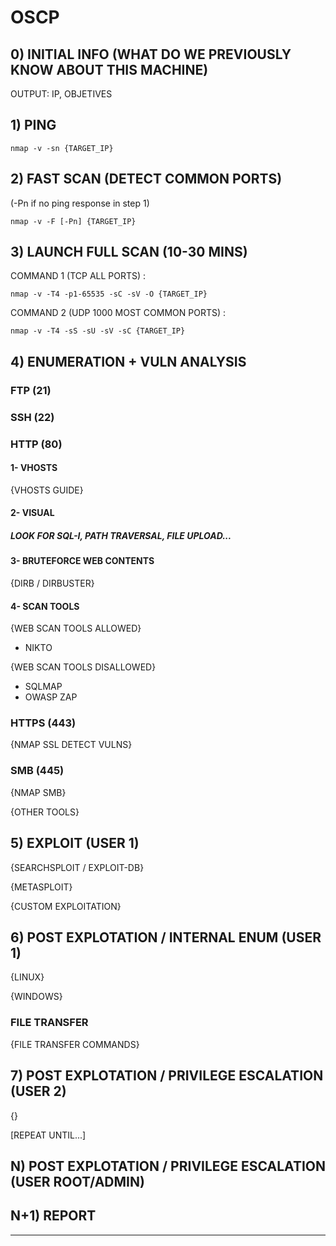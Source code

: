 # OSCP

## 0) INITIAL INFO (WHAT DO WE PREVIOUSLY KNOW ABOUT THIS MACHINE)

OUTPUT: IP, OBJETIVES

## 1) PING

`nmap -v -sn {TARGET_IP}`

## 2) FAST SCAN (DETECT COMMON PORTS)

(-Pn if no ping response in step 1)

`nmap -v -F [-Pn] {TARGET_IP}`

## 3) LAUNCH FULL SCAN (10-30 MINS)

COMMAND 1 (TCP ALL PORTS) : 

`nmap -v -T4 -p1-65535 -sC -sV -O {TARGET_IP}`

COMMAND 2 (UDP 1000 MOST COMMON PORTS) : 

`nmap -v -T4 -sS -sU -sV -sC {TARGET_IP}`

## 4) ENUMERATION + VULN ANALYSIS

### FTP (21)

### SSH (22)

### HTTP (80)

#### 1- VHOSTS

{VHOSTS GUIDE}

#### 2- VISUAL

##### LOOK FOR SQL-I, PATH TRAVERSAL, FILE UPLOAD...

#### 3- BRUTEFORCE WEB CONTENTS

{DIRB / DIRBUSTER}

#### 4- SCAN TOOLS

{WEB SCAN TOOLS ALLOWED}
- NIKTO

{WEB SCAN TOOLS DISALLOWED}
- SQLMAP
- OWASP ZAP

### HTTPS (443)

{NMAP SSL DETECT VULNS}

### SMB (445)

{NMAP SMB}

{OTHER TOOLS}

## 5) EXPLOIT (USER 1)

{SEARCHSPLOIT / EXPLOIT-DB}

{METASPLOIT}

{CUSTOM EXPLOITATION}

## 6) POST EXPLOTATION / INTERNAL ENUM (USER 1)

{LINUX}

{WINDOWS}

### FILE TRANSFER

{FILE TRANSFER COMMANDS}

## 7) POST EXPLOTATION / PRIVILEGE ESCALATION (USER 2)

{}

[REPEAT UNTIL...]

## N) POST EXPLOTATION / PRIVILEGE ESCALATION (USER ROOT/ADMIN)



## N+1) REPORT



--------------------------------------------------------------
